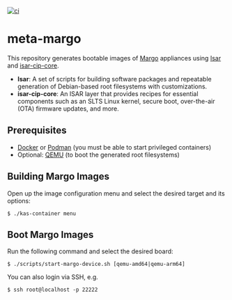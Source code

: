 [![ci](https://github.com/michaeladler/meta-margo/actions/workflows/ci.yml/badge.svg)](https://github.com/michaeladler/meta-margo/actions/workflows/ci.yml)

# meta-margo

This repository generates bootable images of [Margo](https://margo.org/) appliances using [Isar](https://github.com/ilbers/isar) and [isar-cip-core](https://gitlab.com/cip-project/cip-core/isar-cip-core).

- **Isar**: A set of scripts for building software packages and repeatable generation of Debian-based root filesystems with customizations.
- **isar-cip-core**: An ISAR layer that provides recipes for essential components such as an SLTS Linux kernel, secure boot, over-the-air (OTA) firmware updates, and more.

## Prerequisites

- [Docker](https://www.docker.com/) or [Podman](https://podman.io/) (you must be able to start privileged containers)
- Optional: [QEMU](https://www.qemu.org/) (to boot the generated root filesystems)

## Building Margo Images

Open up the image configuration menu and select the desired target and its options:

```
$ ./kas-container menu
```

## Boot Margo Images

Run the following command and select the desired board:

```
$ ./scripts/start-margo-device.sh [qemu-amd64|qemu-arm64]
```

You can also login via SSH, e.g.

```
$ ssh root@localhost -p 22222
```
